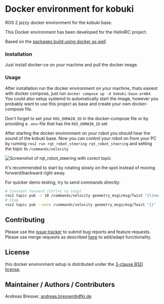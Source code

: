 # Docker environment for kobuki
ROS 2 jazzy docker environment for the kobuki base.

This Docker environment has been developed for the HelloRIC project.

Based on the [packages build using docker as well](https://github.com/helloric/docker-kobuki-compile/)

### Installation
Just install docker-ce on your machine and pull the docker image.

### Usage
After installation run the docker environment on your machine, thats easiest with docker compose, just run `docker compose up -d kobuki-base-arm64`.
You could also setup systemd to automatically start the image, however you probably want to use this project as base and create your own docker-compose file.

Don't forget to set your `ROS_DOMAIN_ID` in the docker-compose file or by providing a `.env`-file that has the `ROS_DOMAIN_ID` set

After starting the docker environment on your robot you should hear the sound of the kobuki base.
Now you can control your robot on from your PC by running `ros2 run rqt_robot_steering rqt_robot_steering` and setting the topic to `/commands/velocity`

![Screenshot of rqt_robot_steering with corect topic](https://github.com/user-attachments/assets/931b414c-93fc-4f22-bd5f-802e14e28659)

It's recommended to start by rotating slowly on the spot instead of moving forward/backward right away.

For quicker demo testing, try to send commands directly:

```bash
# Constant forward (Ctrl+C to stop)
ros2 topic pub -r 10 /commands/velocity geometry_msgs/msg/Twist "{linear: {x: 0.25}, angular: {z: 0.0}}"
# Stop
ros2 topic pub --once /commands/velocity geometry_msgs/msg/Twist "{}"
```

## Contributing
Please use the [issue tracker](https://github.com/helloric/docker-env-kobuki/issues) to submit bug reports and feature requests. Please use merge requests as described [here](/CONTRIBUTING.md) to add/adapt functionality. 

## License

this docker environment setup is distributed under the [3-clause BSD license](https://opensource.org/licenses/BSD-3-Clause).

## Maintainer / Authors / Contributers

Andreas Bresser, andreas.bresser@dfki.de
